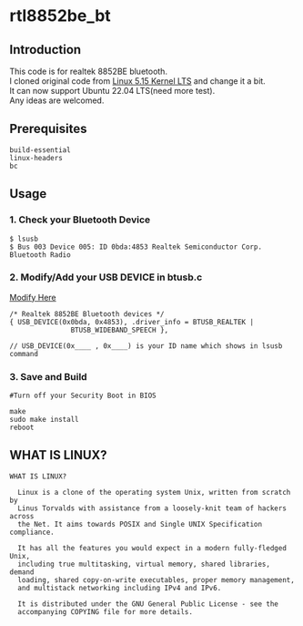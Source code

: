 # rtl8852be_bt

## Introduction
This code is for realtek 8852BE bluetooth.  
I cloned original code from [Linux 5.15 Kernel LTS](https://www.kernel.org/) and change it a bit.   
It can now support Ubuntu 22.04 LTS(need more test).  
Any ideas are welcomed.  

## Prerequisites
```
build-essential 
linux-headers
bc
```

## Usage
### 1. Check your Bluetooth Device
```
$ lsusb
$ Bus 003 Device 005: ID 0bda:4853 Realtek Semiconductor Corp. Bluetooth Radio
```

### 2. Modify/Add your USB DEVICE in btusb.c
[Modify Here](https://github.com/Fossiel/rtl8852be_bt/blob/5.15/btusb.c#L424)  
```
/* Realtek 8852BE Bluetooth devices */
{ USB_DEVICE(0x0bda, 0x4853), .driver_info = BTUSB_REALTEK |
               BTUSB_WIDEBAND_SPEECH },

// USB_DEVICE(0x____ , 0x____) is your ID name which shows in lsusb command
```

### 3. Save and Build
```
#Turn off your Security Boot in BIOS

make
sudo make install
reboot
```

## WHAT IS LINUX?
```
WHAT IS LINUX?

  Linux is a clone of the operating system Unix, written from scratch by
  Linus Torvalds with assistance from a loosely-knit team of hackers across
  the Net. It aims towards POSIX and Single UNIX Specification compliance.

  It has all the features you would expect in a modern fully-fledged Unix,
  including true multitasking, virtual memory, shared libraries, demand
  loading, shared copy-on-write executables, proper memory management,
  and multistack networking including IPv4 and IPv6.

  It is distributed under the GNU General Public License - see the
  accompanying COPYING file for more details. 
```
